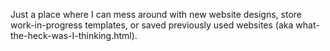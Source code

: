 Just a place where I can mess around with new website designs, store work-in-progress templates, or saved previously used websites (aka what-the-heck-was-I-thinking.html).
